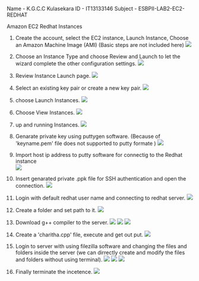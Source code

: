 Name - K.G.C.C Kulasekara
ID   - IT13133146
Subject - ESBPII-LAB2-EC2-REDHAT

Amazon EC2 Redhat Instances

1.	Create the account, select the EC2 instance, Launch Instance, Choose an Amazon Machine Image (AMI) (Basic steps are not included here)
![](https://github.com/CharithaKulasekara/ESBPII-IT13133146/blob/master/ESBPII-LAB2/01.png)

2.	Choose an Instance Type and choose Review and Launch to let the wizard complete the other configuration settings.
![](https://github.com/CharithaKulasekara/ESBPII-IT13133146/blob/master/ESBPII-LAB2/02.png)

3.	Review Instance Launch page.
![](https://github.com/CharithaKulasekara/ESBPII-IT13133146/blob/master/ESBPII-LAB2/03.png)

4.	Select an existing key pair or create a new key pair.
![](https://github.com/CharithaKulasekara/ESBPII-IT13133146/blob/master/ESBPII-LAB2/04.png)

5.	choose Launch Instances.
![](https://github.com/CharithaKulasekara/ESBPII-IT13133146/blob/master/ESBPII-LAB2/05.png)

6.	Choose View Instances.
![](https://github.com/CharithaKulasekara/ESBPII-IT13133146/blob/master/ESBPII-LAB2/06.png)

7.	up and running Instances.
![](https://github.com/CharithaKulasekara/ESBPII-IT13133146/blob/master/ESBPII-LAB2/07.png)

8.	Genarate private key using puttygen software. (Because of 'keyname.pem' file does not supported to putty formate )
![](https://github.com/CharithaKulasekara/ESBPII-IT13133146/blob/master/ESBPII-LAB2/08.png)

9.	Import host ip address to putty software for connectig to the Redhat instance	
![](https://github.com/CharithaKulasekara/ESBPII-IT13133146/blob/master/ESBPII-LAB2/09.png)

10.	Insert genarated private .ppk file for SSH authentication and open the connection.
![](https://github.com/CharithaKulasekara/ESBPII-IT13133146/blob/master/ESBPII-LAB2/10.png)

11.	Login with default redhat user name and connecting to redhat server.
![](https://github.com/CharithaKulasekara/ESBPII-IT13133146/blob/master/ESBPII-LAB2/11.png)

12.	Create a folder and set path to it.
![](https://github.com/CharithaKulasekara/ESBPII-IT13133146/blob/master/ESBPII-LAB2/12.png)

13.	Download g++ compiler to the server.
![](https://github.com/CharithaKulasekara/ESBPII-IT13133146/blob/master/ESBPII-LAB2/13.png)
![](https://github.com/CharithaKulasekara/ESBPII-IT13133146/blob/master/ESBPII-LAB2/14.png)
![](https://github.com/CharithaKulasekara/ESBPII-IT13133146/blob/master/ESBPII-LAB2/15.png)

14.	Create a 'charitha.cpp' file, execute and get out put.
![](https://github.com/CharithaKulasekara/ESBPII-IT13133146/blob/master/ESBPII-LAB2/16.png)

15.	Login to server with using filezilla software and changing the files and folders inside the server (we can dirrectly create and modify the files and folders without using terminal).
![](https://github.com/CharithaKulasekara/ESBPII-IT13133146/blob/master/ESBPII-LAB2/17.png)
![](https://github.com/CharithaKulasekara/ESBPII-IT13133146/blob/master/ESBPII-LAB2/18.png)
![](https://github.com/CharithaKulasekara/ESBPII-IT13133146/blob/master/ESBPII-LAB2/19.png)

15.	Finally terminate the incetence.
![](https://github.com/CharithaKulasekara/ESBPII-IT13133146/blob/master/ESBPII-LAB2/20.png)